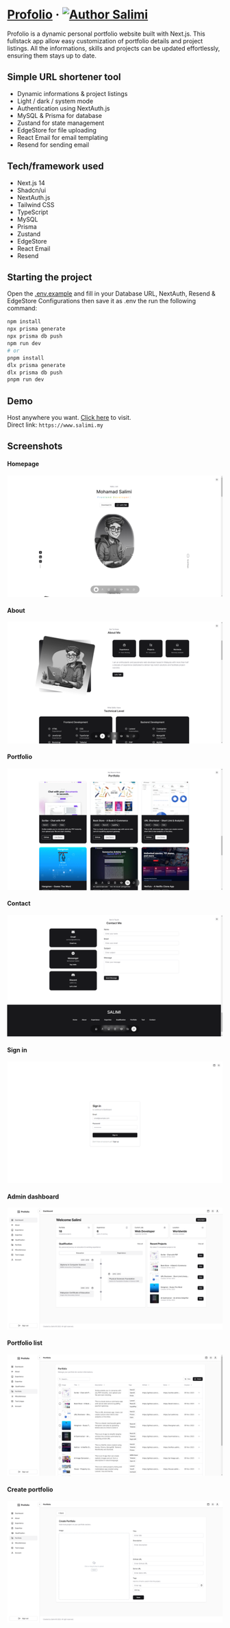 # [Profolio](https://www.salimi.my) &middot; [![Author Salimi](https://img.shields.io/badge/Author-Salimi-%3C%3E)](https://www.linkedin.com/in/mohamad-salimi/)

Profolio is a dynamic personal portfolio website built with Next.js. This fullstack app allow easy customization of portfolio details and project listings. All the informations, skills and projects can be updated effortlessly, ensuring them stays up to date.

## Simple URL shortener tool

- Dynamic informations & project listings
- Light / dark / system mode
- Authentication using NextAuth.js
- MySQL & Prisma for database
- Zustand for state management
- EdgeStore for file uploading
- React Email for email templating
- Resend for sending email

## Tech/framework used

- Next.js 14
- Shadcn/ui
- NextAuth.js
- Tailwind CSS
- TypeScript
- MySQL
- Prisma
- Zustand
- EdgeStore
- React Email
- Resend

## Starting the project

Open the [.env.example](/.env.example) and fill in your Database URL, NextAuth, Resend & EdgeStore Configurations then save it as .env the run the following command:

```bash
npm install
npx prisma generate
npx prisma db push
npm run dev
# or
pnpm install
dlx prisma generate
dlx prisma db push
pnpm run dev
```

## Demo

Host anywhere you want. [Click here](https://www.salimi.my) to visit.
<br>
Direct link: `https://www.salimi.my`

## Screenshots

#### Homepage

![Homepage](/screenshots/screenshot-1.png)

#### About

![About](/screenshots/screenshot-2.png)

#### Portfolio

![Portfolio](/screenshots/screenshot-3.png)

#### Contact

![Contact](/screenshots/screenshot-4.png)

#### Sign in

![Sign in](/screenshots/screenshot-5.png)

#### Admin dashboard

![Admin dashboard](/screenshots/screenshot-6.png)

#### Portfolio list

![Portfolio list](/screenshots/screenshot-7.png)

#### Create portfolio

![Create portfolio](/screenshots/screenshot-8.png)
